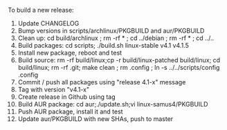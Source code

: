To build a new release:

1. Update CHANGELOG
2. Bump versions in scripts/archlinux/PKGBUILD and aur/PKGBUILD
3. Clean up: cd build/archlinux ; rm -rf * ; cd ../debian ; rm -rf * ; cd ../..
4. Build packages: cd scripts; ./build.sh linux-stable v4.1 v4.1.5
5. Install new package, reboot and test
6. Build source: rm -rf build/linux;cp -r build/linux-patched build/linux; cd build/linux; rm -rf .git; make clean ; rm .config ; ln -s ../../scripts/config .config
7. Commit / push all packages using "release 4.1-x" message
8. Tag with version "v4.1-x"
9. Create release in Github using tag
10. Build AUR package: cd aur;./update.sh;vi linux-samus4/PKGBUILD
11. Push AUR package, install it and test
12. Update aur/PKGBUILD with new SHAs, push to master

